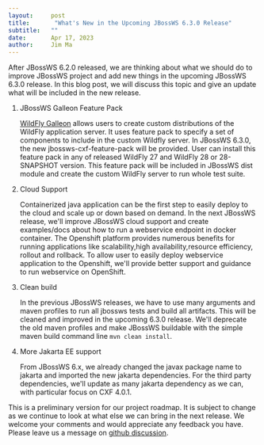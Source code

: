 ```yaml
---
layout:     post
title:       "What's New in the Upcoming JBossWS 6.3.0 Release"
subtitle:   ""
date:       Apr 17, 2023
author:     Jim Ma
---
```

After JBossWS 6.2.0 released, we are thinking about what we should do to improve JBossWS 
project and add new things in the upcoming JBossWS 6.3.0 release. In this blog post,
we will discuss this topic and give an update what will be included in the new release. 

1. JBossWS Galleon Feature Pack

   [WildFly Galleon](https://docs.wildfly.org/galleon) allows users to create custom distributions of 
   the WildFly application server. It uses feature pack to specify a set of components to include in 
   the custom Wildfly server. 
   In JBossWS 6.3.0, the new jbossws-cxf-feature-pack will be provided. User can install this feature
   pack in any of released WildFly 27 and WildFly 28 or 28-SNAPSHOT version. This feature pack will be
   included in JBossWS dist module and create the custom WildFly server to run whole test suite.

2. Cloud Support

   Containerized java application can be the first step to easily deploy to the cloud and scale up 
   or down based on demand. In the next JBossWS release, we'll improve JBossWS cloud support and create 
   examples/docs about how to run a webservice endpoint in docker container. 
   The Openshift platform provides numerous benefits for running applications like scalability,high 
   availability,resource efficiency, rollout and rollback. To allow user to easily deploy webservice 
   application to the Openshift, we'll provide better support and guidance to run webservice on OpenShift.

3. Clean build

   In the previous JBossWS releases, we have to use many arguments and maven profiles to run all jbossws
   tests and build all artifacts. This will be cleaned and improved in the upcoming 6.3.0 release. We'll 
   deprecate the old maven profiles and make JBossWS buildable with the simple maven build command line
   `mvn clean install`. 

4. More Jakarta EE support

   From JBossWS 6.x, we already changed the javax package name to jakarta and imported the new jakarta 
   dependencies. For the third party dependencies, we'll update as many jakarta dependency as we can, 
   with particular focus on CXF 4.0.1.

This is a preliminary version for our project roadmap. It is subject to change as we continue to look at what else 
we can bring in the next release. We welcome your comments and would appreciate any feedback you have. Please leave us 
a message on [github discussion](https://github.com/jbossws/jbossws-cxf/discussions).


   
   



